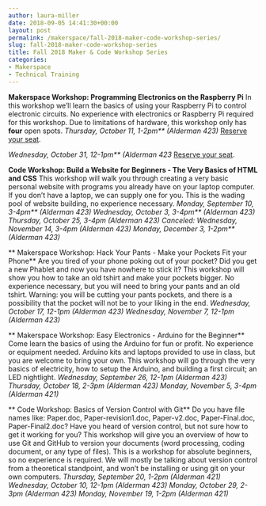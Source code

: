 ```yaml
---
author: laura-miller
date: 2018-09-05 14:41:30+00:00
layout: post
permalink: /makerspace/fall-2018-maker-code-workshop-series/
slug: fall-2018-maker-code-workshop-series
title: Fall 2018 Maker & Code Workshop Series
categories:
- Makerspace
- Technical Training
---
```


**Makerspace Workshop: Programming Electronics on the Raspberry Pi**
In this workshop we’ll learn the basics of using your Raspberry Pi to control electronic circuits. No experience with electronics or Raspberry Pi required for this workshop. Due to limitations of hardware, this workshop only has **four** open spots.
_Thursday, October 11, 1-2pm** (Alderman 423)_
[Reserve your seat](https://cal.lib.virginia.edu/event/4585915).

_Wednesday, October 31, 12-1pm** (Alderman 423_
[Reserve your seat](https://cal.lib.virginia.edu/event/4585922).

**Code Workshop: Build a Website for Beginners - The Very Basics of HTML and CSS**
This workshop will walk you through creating a very basic personal website with programs you already have on your laptop computer. If you don’t have a laptop, we can supply one for you. This is the wading pool of website building, no experience necessary.
_Monday, September 10, 3-4pm** (Alderman 423)_
_Wednesday, October 3, 3-4pm** (Alderman 423)_
_Thursday, October 25, 3-4pm (Alderman 423)_
_Canceled: Wednesday, November 14, 3-4pm (Alderman 423)_
_Monday, December 3, 1-2pm** (Alderman 423)_

** Makerspace Workshop: Hack Your Pants - Make your Pockets Fit your Phone**
Are you tired of your phone poking out of your pocket? Did you get a new Phablet and now you have nowhere to stick it? This workshop will show you how to take an old tshirt and make your pockets bigger. No experience necessary, but you will need to bring your pants and an old tshirt. Warning: you will be cutting your pants pockets, and there is a possibility that the pocket will not be to your liking in the end.
_Wednesday, October 17, 12-1pm (Alderman 423)_
_Wednesday, November 7, 12-1pm (Alderman 423)_

** Makerspace Workshop: Easy Electronics - Arduino for the Beginner**
Come learn the basics of using the Arduino for fun or profit. No experience or equipment needed. Arduino kits and laptops provided to use in class, but you are welcome to bring your own. This workshop will go through the very basics of electricity, how to setup the Arduino, and building a first circuit; an LED nightlight.
_Wednesday, September 26, 12-1pm (Alderman 423)_
_Thursday, October 18, 2-3pm (Alderman 423)_
_Monday, November 5, 3-4pm (Alderman 421)_

** Code Workshop: Basics of Version Control with Git**
Do you have file names like: Paper.doc, Paper-revision1.doc, Paper-v2.doc, Paper-Final.doc, Paper-Final2.doc? Have you heard of version control, but not sure how to get it working for you? This workshop will give you an overview of how to use Git and GitHub to version your documents (word processing, coding document, or any type of files). This is a workshop for absolute beginners, so no experience is required. We will mostly be talking about version control from a theoretical standpoint, and won’t be installing or using git on your own computers.
_Thursday, September 20, 1-2pm (Alderman 421)_
_Wednesday, October 10, 12-1pm (Alderman 423)_
_Monday, October 29, 2-3pm (Alderman 423)_
_Monday, November 19, 1-2pm (Alderman 421)_
